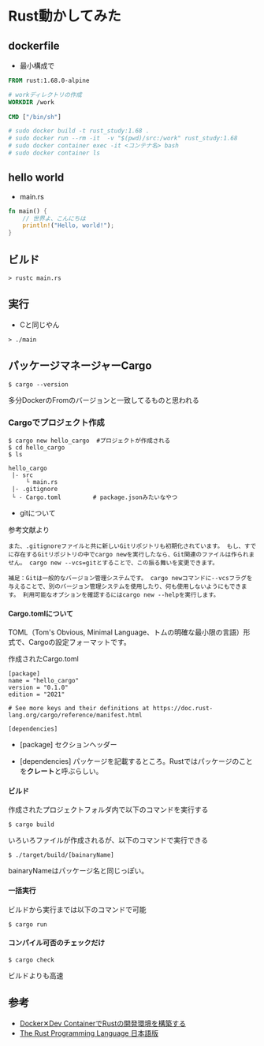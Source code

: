 # Rust動かしてみた

## dockerfile

- 最小構成で

``` Dockerfile
FROM rust:1.68.0-alpine

# workディレクトリの作成
WORKDIR /work
 
CMD ["/bin/sh"]

# sudo docker build -t rust_study:1.68 .
# sudo docker run --rm -it  -v "$(pwd)/src:/work" rust_study:1.68
# sudo docker container exec -it <コンテナ名> bash
# sudo docker container ls
```

## hello world

* main.rs

``` rust
fn main() {
    // 世界よ、こんにちは
    println!("Hello, world!");
}
```

## ビルド

``` shell
> rustc main.rs
```

## 実行

- Cと同じやん

``` shell
> ./main
```

## パッケージマネージャーCargo

``` shell
$ cargo --version
```
多分DockerのFromのバージョンと一致してるものと思われる

### Cargoでプロジェクト作成

``` shell
$ cargo new hello_cargo  #プロジェクトが作成される
$ cd hello_cargo
$ ls
```

``` text
hello_cargo
 |- src
     └ main.rs
 |- .gitignore
 └ - Cargo.toml         # package.jsonみたいなやつ
```

* gitについて

参考文献より

``` text
また、.gitignoreファイルと共に新しいGitリポジトリも初期化されています。 もし、すでに存在するGitリポジトリの中でcargo newを実行したなら、Git関連のファイルは作られません。 cargo new --vcs=gitとすることで、この振る舞いを変更できます。

補足：Gitは一般的なバージョン管理システムです。 cargo newコマンドに--vcsフラグを与えることで、別のバージョン管理システムを使用したり、何も使用しないようにもできます。 利用可能なオプションを確認するにはcargo new --helpを実行します。
```

#### Cargo.tomlについて

TOML（Tom's Obvious, Minimal Language、トムの明確な最小限の言語）形式で、Cargoの設定フォーマットです。

作成されたCargo.toml

``` text
[package]
name = "hello_cargo"
version = "0.1.0"
edition = "2021"

# See more keys and their definitions at https://doc.rust-lang.org/cargo/reference/manifest.html

[dependencies]
```

* [package]
セクションヘッダー

* [dependencies]
パッケージを記載するところ。Rustではパッケージのことを**クレート**と呼ぶらしい。

#### ビルド

作成されたプロジェクトフォルダ内で以下のコマンドを実行する

``` shell
$ cargo build
```

いろいろファイルが作成されるが、以下のコマンドで実行できる

``` shell
$ ./target/build/[bainaryName]
```

bainaryNameはパッケージ名と同じっぽい。

#### 一括実行

ビルドから実行までは以下のコマンドで可能

``` shell
$ cargo run
```

#### コンパイル可否のチェックだけ

``` shell
$ cargo check
```

ビルドよりも高速

## 参考

- [Docker✕Dev ContainerでRustの開発環境を構築する](https://higmasan.com/docker/docker%E2%9C%95dev-container%E3%81%A7rust%E3%81%AE%E9%96%8B%E7%99%BA%E7%92%B0%E5%A2%83%E3%82%92%E6%A7%8B%E7%AF%89%E3%81%99%E3%82%8B/)
- [The Rust Programming Language 日本語版](https://doc.rust-jp.rs/book-ja/title-page.html)